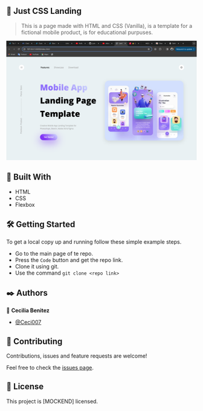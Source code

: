 ## 🧐 Just CSS Landing

> This is a page made with HTML and CSS (Vanilla), is a template for a fictional mobile product, is for educational purpuses.

![screenshot](./app_screenshot.png)

## 🔧 Built With

- HTML
- CSS
- Flexbox

## 🛠 Getting Started

To get a local copy up and running follow these simple example steps.

- Go to the main page of te repo.
- Press the `Code` button and get the repo link.
- Clone it using git.
- Use the command `git clone <repo link>`

## ✒️ Authors

👤 **Cecilia Benitez**

- [@Ceci007](https://github.com/Ceci007)

## 🤝 Contributing

Contributions, issues and feature requests are welcome!

Feel free to check the [issues page](https://github.com/Ceci007/just-css-landing/issues).

## 📝 License

This project is [MOCKEND] licensed.
